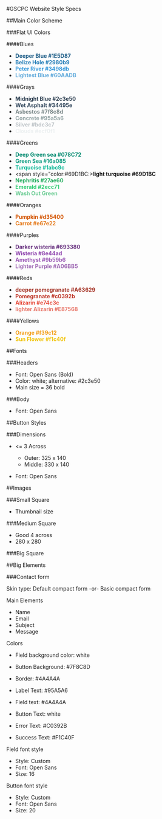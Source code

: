 #GSCPC Website Style Specs

##Main Color Scheme

###Flat UI Colors

####Blues

- <span style="color:#1E5D87">**Deeper Blue #1E5D87**</span>
- <span style="color:#2980b9">**Belize Hole #2980b9**</span>
- <span style="color:#3498db">**Peter River #3498db**</span>
- <span style="color:#60AADB">**Lightest Blue #60AADB**</span>

####Grays

- <span style="color:#2c3e50">**Midnight Blue #2c3e50**</span>
- <span style="color:#34495e">**Wet Asphalt #34495e**</span>
- <span style="color:#7f8c8d">**Asbestos #7f8c8d**</span>
- <span style="color:#95a5a6">**Concrete #95a5a6**</span>
- <span style="color:#bdc3c7">**Silver #bdc3c7**</span>
- <span style="color:#ecf0f1">**Clouds #ecf0f1**</span>
 
####Greens

- <span style="color:#078C72">**Deep Green sea #078C72**</span>
- <span style="color:#16a085">**Green Sea #16a085**</span>
- <span style="color:#1abc9c">**Turquoise #1abc9c**</span>
- <span style="color:#69D1BC:>**light turquoise #69D1BC**</span>
- <span style="color:#27ae60">**Nephritis #27ae60**</span>
- <span style="color:#2ecc71">**Emerald #2ecc71**</span>
- <span style="color:#6CCC94">**Wash Out Green**</span>
 
####Oranges

- <span style="color:#d35400">**Pumpkin #d35400**</span>
- <span style="color:#e67e22">**Carrot #e67e22**</span>

####Purples

- <span style="color:#693380">**Darker wisteria #693380**</span>
- <span style="color:#8e44ad">**Wisteria #8e44ad**</span>
- <span style="color:#9b59b6">**Amethyst #9b59b6**</span>
- <span style="color: #A06BB5">**Lighter Purple #A06BB5**</span>
 
####Reds

- <span style="color:#A63629">**deeper pomegranate #A63629**</span>
- <span style="color:#c0392b">**Pomegranate #c0392b**</span>
- <span style="color:#e74c3c">**Alizarin #e74c3c**</span>
- <span style="color:#E87568">**lighter Alizarin #E87568**</span>

####Yellows

- <span style="color:#f39c12">**Orange #f39c12**</span>
- <span style="color:#f1c40f">**Sun Flower #f1c40f**</span>

##Fonts

###Headers

* Font: Open Sans (Bold)
* Color: white; alternative: #2c3e50 
* Main size = 36 bold

###Body

* Font: Open Sans

##Button Styles

###Dimensions

* <= 3 Across
	* Outer: 325 x 140
	* Middle: 330 x 140

* Font: Open Sans

##Images

###Small Square

* Thumbnail size

###Medium Square

* Good 4 across
* 280 x 280

###Big Square

##Big Elements

###Contact form

Skin type: Default compact form -or- Basic compact form

Main Elements

* Name
* Email
* Subject
* Message

Colors

* Field background color: white

* Button Background: #7F8C8D

* Border: #4A4A4A

* Label Text: #95A5A6

* Field text: #4A4A4A

* Button Text: white

* Error Text: #C0392B

* Success Text: #F1C40F

Field font style

* Style: Custom
* Font: Open Sans
* Size: 16

Button font style

* Style: Custom
* Font: Open Sans
* Size: 20

